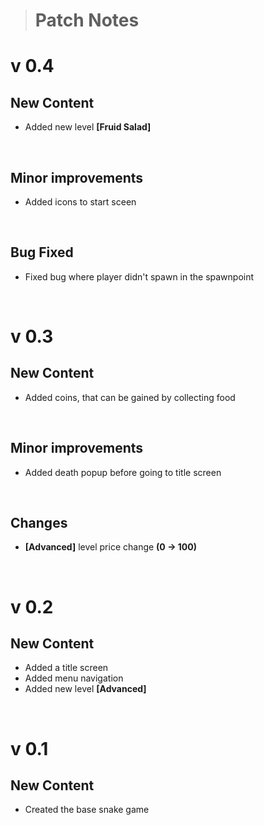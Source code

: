 > # Patch Notes

# v 0.4
## New Content
- Added new level **[Fruid Salad]**

<br>

## Minor improvements
- Added icons to start sceen

<br>

## Bug Fixed
- Fixed bug where player didn't spawn in the spawnpoint

<br>

# **v 0.3**
## New Content
- Added coins, that can be gained by collecting food

<br>

## Minor improvements
- Added death popup before going to title screen

<br>

## Changes
- **[Advanced]** level price change **(0 → 100)**

<br>

# v 0.2
## New Content
- Added a title screen
- Added menu navigation
- Added new level **[Advanced]**

<br>

# v 0.1
## New Content
- Created the base snake game
